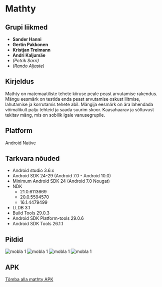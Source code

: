 # Mathty

## Grupi liikmed
* **Sander Hanni**
* **Gertin Pakkonen**
* **Kristjan Treimann**
* **Andri Kaljumäe**
* *(Petrik Sarri)*
* *(Rando Aljaste)*

## Kirjeldus
Mathty on matemaatiliste tehete kiiruse peale peast arvutamise rakendus. Mängu eesmärk on testida enda peast arvutamise oskust liitmise, lahutamise ja korrutamis tehete abil. Mängija eesmärk on ära lahendada võimalikult palju tehteid ja saada suurim skoor. Kaasahaarav ja sõltuvust tekitav mäng, mis on sobilik igale vanusegrupile. 

## Platform
Android Native 

## Tarkvara nõuded
* Android studio 3.6.x
* Android SDK 24-29 (Android 7.0 - Android 10.0)
* Minimum Android SDK 24 (Android 7.0 Nougat)
* NDK    
    * 21.0.6113669
    * 20.0.5594570
    * 16.1.4479499
* LLDB 3.1
* Build Tools 29.0.3
* Android SDK Platform-tools 29.0.6
* Android SDK Tools 26.1.1

## Pildid

![mobla 1]('https://github.com/gertpak/Mobiilirakendused-Grupp_5-1/blob/master/pics/1.jpg')
![mobla 1]('https://github.com/gertpak/Mobiilirakendused-Grupp_5-1/blob/master/pics/2.jpg')
![mobla 1]('https://github.com/gertpak/Mobiilirakendused-Grupp_5-1/blob/master/pics/3.jpg')
![mobla 1]('https://github.com/gertpak/Mobiilirakendused-Grupp_5-1/blob/master/pics/4.jpg')

## APK
[Tõmba alla mathty APK](./apk/mathty.apk)

